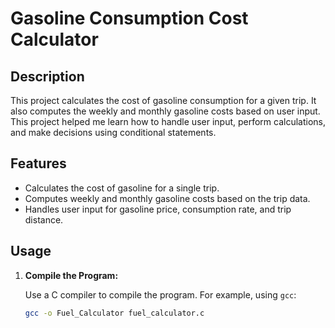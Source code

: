 # Gasoline Consumption Cost Calculator

## Description

This project calculates the cost of gasoline consumption for a given trip. It also computes the weekly and monthly gasoline costs based on user input. This project helped me learn how to handle user input, perform calculations, and make decisions using conditional statements.

## Features

- Calculates the cost of gasoline for a single trip.
- Computes weekly and monthly gasoline costs based on the trip data.
- Handles user input for gasoline price, consumption rate, and trip distance.

## Usage

1. **Compile the Program:**

   Use a C compiler to compile the program. For example, using `gcc`:

   ```bash
   gcc -o Fuel_Calculator fuel_calculator.c

